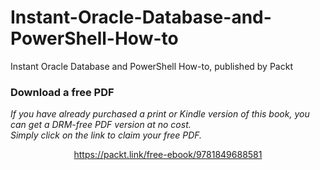 # Instant-Oracle-Database-and-PowerShell-How-to
Instant Oracle Database and PowerShell How-to, published by Packt 
### Download a free PDF

 <i>If you have already purchased a print or Kindle version of this book, you can get a DRM-free PDF version at no cost.<br>Simply click on the link to claim your free PDF.</i>
<p align="center"> <a href="https://packt.link/free-ebook/9781849688581">https://packt.link/free-ebook/9781849688581 </a> </p>